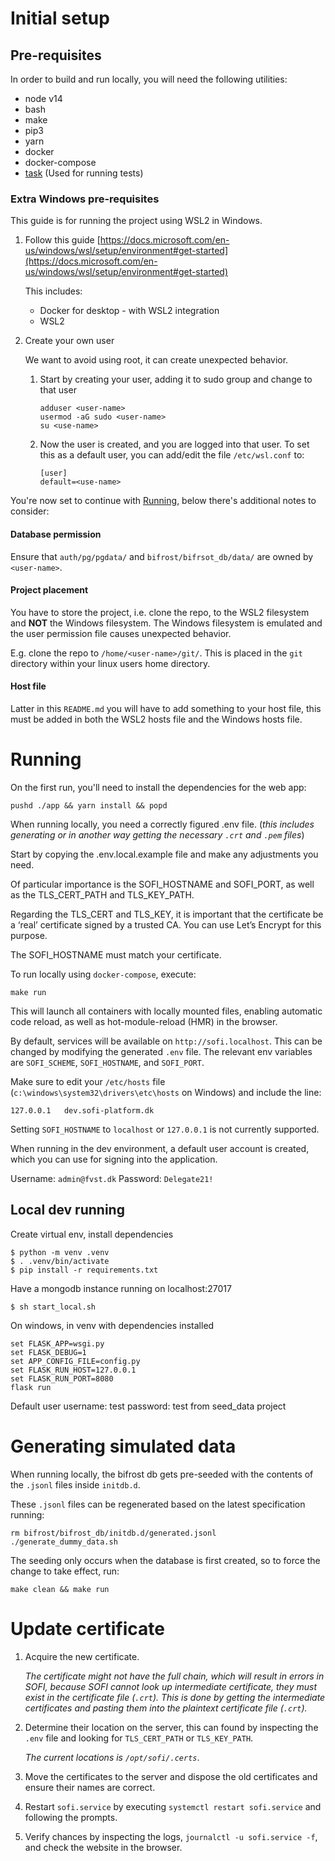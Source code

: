 # Initial setup 

## Pre-requisites

In order to build and run locally, you will need the following utilities:

* node v14
* bash
* make
* pip3
* yarn
* docker
* docker-compose
* [task](https://taskfile.dev) (Used for running tests)

### Extra Windows pre-requisites
This guide is for running the project using WSL2 in Windows.

1. Follow this guide [https://docs.microsoft.com/en-us/windows/wsl/setup/environment#get-started](https://docs.microsoft.com/en-us/windows/wsl/setup/environment#get-started)

   This includes:
      * Docker for desktop - with WSL2 integration
      * WSL2

2. Create your own user
   
   We want to avoid using root, it can create unexpected behavior.
   1. Start by creating your user, adding it to sudo group and change to that user 
      ```
      adduser <user-name>
      usermod -aG sudo <user-name>
      su <use-name>
      ```
   2. Now the user is created, and you are logged into that user. To set this as a default user, you can add/edit the file `/etc/wsl.conf` to:
      ```
      [user]
      default=<use-name>
      ```
 
You're now set to continue with [Running](#running), below there's additional notes to consider:
 
#### Database permission

Ensure that `auth/pg/pgdata/` and `bifrost/bifrsot_db/data/` are owned by `<user-name>`. 

#### Project placement

You have to store the project, i.e. clone the repo, to the WSL2 filesystem and **NOT** the Windows filesystem. The Windows filesystem is emulated and the user permission file causes unexpected behavior. 

E.g. clone the repo to `/home/<user-name>/git/`. This is placed in the `git` directory within your linux users home directory.

#### Host file
Latter in this `README.md` you will have to add something to your host file, this must be added in both the WSL2 hosts file and the Windows hosts file.


# Running

On the first run, you'll need to install the dependencies for the web app:

```shell
pushd ./app && yarn install && popd
```

When running locally, you need a correctly figured .env file. (_this includes generating or in another way getting the necessary `.crt` and `.pem` files_)

Start by copying the .env.local.example file and make any adjustments you need.

Of particular importance is the SOFI_HOSTNAME and SOFI_PORT, as well as the
 TLS_CERT_PATH and TLS_KEY_PATH.
 
Regarding the TLS_CERT and TLS_KEY, it is important that the certificate be a
 ‘real’ certificate signed by a trusted CA. You can use Let’s Encrypt for this purpose.

The SOFI_HOSTNAME must match your certificate.

To run locally using `docker-compose`, execute:

```shell
make run
```

This will launch all containers with locally mounted files, enabling automatic code reload, 
as well as hot-module-reload (HMR) in the browser.

By default, services will be available on `http://sofi.localhost`.
This can be changed by modifying the generated `.env` file.
The relevant env variables are `SOFI_SCHEME`, `SOFI_HOSTNAME`, and `SOFI_PORT`.

Make sure to edit your `/etc/hosts` file (`c:\windows\system32\drivers\etc\hosts` on Windows) and include the line:

```
127.0.0.1	dev.sofi-platform.dk
```

Setting `SOFI_HOSTNAME` to `localhost` or `127.0.0.1` is not currently supported.

When running in the dev environment, a default user account is created,
 which you can use for signing into the application.

Username: `admin@fvst.dk`
Password: `Delegate21!`

## Local dev running
Create virtual env, install dependencies
```shell
$ python -m venv .venv
$ . .venv/bin/activate
$ pip install -r requirements.txt
```
Have a mongodb instance running on localhost:27017

```shell
$ sh start_local.sh
```

On windows, in venv with dependencies installed
```shell
set FLASK_APP=wsgi.py
set FLASK_DEBUG=1
set APP_CONFIG_FILE=config.py
set FLASK_RUN_HOST=127.0.0.1
set FLASK_RUN_PORT=8080
flask run
```

Default user 
username: test
password: test
from seed_data project

# Generating simulated data
When running locally, the bifrost db gets pre-seeded with the contents of the `.jsonl` files inside `initdb.d`.

These `.jsonl` files can be regenerated based on the latest specification running:

```shell
rm bifrost/bifrost_db/initdb.d/generated.jsonl
./generate_dummy_data.sh
```

The seeding only occurs when the database is first created, so to force the change to take effect, run:

```shell
make clean && make run
```

# Update certificate

1. Acquire the new certificate.
    
    _The certificate might not have the full chain, which will result in errors in SOFI, because SOFI cannot look up intermediate certificate, they must exist in the certificate file (`.crt`). This is done by getting the intermediate certificates and pasting them into the plaintext certificate file (`.crt`)._ 

2. Determine their location on the server, this can found by inspecting the `.env` file and looking for `TLS_CERT_PATH` or `TLS_KEY_PATH`.
    
    _The current locations is `/opt/sofi/.certs`_.

3. Move the certificates to the server and dispose the old certificates and ensure their names are correct.

4. Restart `sofi.service` by executing `systemctl restart sofi.service` and following the prompts.

5. Verify chances by inspecting the logs, `journalctl -u sofi.service -f`, and check the website in the browser.
